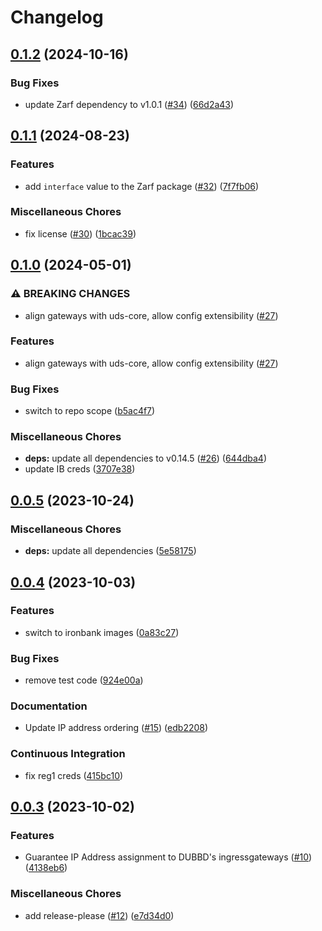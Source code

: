 # Changelog

## [0.1.2](https://github.com/defenseunicorns/uds-package-metallb/compare/v0.1.1...v0.1.2) (2024-10-16)


### Bug Fixes

* update Zarf dependency to v1.0.1 ([#34](https://github.com/defenseunicorns/uds-package-metallb/issues/34)) ([66d2a43](https://github.com/defenseunicorns/uds-package-metallb/commit/66d2a43637c6be6591a969c0a910a5b806bd93cd))

## [0.1.1](https://github.com/defenseunicorns/uds-capability-metallb/compare/v0.1.0...v0.1.1) (2024-08-23)


### Features

* add `interface` value to the Zarf package ([#32](https://github.com/defenseunicorns/uds-capability-metallb/issues/32)) ([7f7fb06](https://github.com/defenseunicorns/uds-capability-metallb/commit/7f7fb06b7513621d31ddd33de7839728c7068d8b))


### Miscellaneous Chores

* fix license ([#30](https://github.com/defenseunicorns/uds-capability-metallb/issues/30)) ([1bcac39](https://github.com/defenseunicorns/uds-capability-metallb/commit/1bcac398f285eef3e72eed1a3325830ac83ef2d3))

## [0.1.0](https://github.com/defenseunicorns/uds-capability-metallb/compare/v0.0.5...v0.1.0) (2024-05-01)


### ⚠ BREAKING CHANGES

* align gateways with uds-core, allow config extensibility ([#27](https://github.com/defenseunicorns/uds-capability-metallb/pull/27))

### Features

* align gateways with uds-core, allow config extensibility ([#27](https://github.com/defenseunicorns/uds-capability-metallb/pull/27))


### Bug Fixes

* switch to repo scope ([b5ac4f7](https://github.com/defenseunicorns/uds-capability-metallb/commit/b5ac4f7a67a8aa1ef485fbd592c9c42c6709958b))


### Miscellaneous Chores

* **deps:** update all dependencies to v0.14.5 ([#26](https://github.com/defenseunicorns/uds-capability-metallb/issues/26)) ([644dba4](https://github.com/defenseunicorns/uds-capability-metallb/commit/644dba4e2d772d9804415f4e499d9d9d0ca7a42a))
* update IB creds ([3707e38](https://github.com/defenseunicorns/uds-capability-metallb/commit/3707e38544db5afc7f879ce233c979f7bc9ae80d))

## [0.0.5](https://github.com/defenseunicorns/uds-capability-metallb/compare/v0.0.4...v0.0.5) (2023-10-24)


### Miscellaneous Chores

* **deps:** update all dependencies ([5e58175](https://github.com/defenseunicorns/uds-capability-metallb/commit/5e5817586c2f1195de6c8ca01326e37f3691defb))

## [0.0.4](https://github.com/defenseunicorns/uds-package-metallb/compare/v0.0.3...v0.0.4) (2023-10-03)


### Features

* switch to ironbank images ([0a83c27](https://github.com/defenseunicorns/uds-package-metallb/commit/0a83c277aefef7d2450d4d61cb55cd769db6887f))


### Bug Fixes

* remove test code ([924e00a](https://github.com/defenseunicorns/uds-package-metallb/commit/924e00aebf9d562df3d9ee3dcf5d1e57da813eae))


### Documentation

* Update IP address ordering ([#15](https://github.com/defenseunicorns/uds-package-metallb/issues/15)) ([edb2208](https://github.com/defenseunicorns/uds-package-metallb/commit/edb220864c6000dccd57249b7b63d9203048a6c2))


### Continuous Integration

* fix reg1 creds ([415bc10](https://github.com/defenseunicorns/uds-package-metallb/commit/415bc10ff5aaaf36180cbabd7bce4d627873cfcc))

## [0.0.3](https://github.com/defenseunicorns/uds-package-metallb/compare/v0.0.2...v0.0.3) (2023-10-02)


### Features

* Guarantee IP Address assignment to DUBBD's ingressgateways ([#10](https://github.com/defenseunicorns/uds-package-metallb/issues/10)) ([4138eb6](https://github.com/defenseunicorns/uds-package-metallb/commit/4138eb680c62d6c7d0c735672d7f1eec0fdb08c9))


### Miscellaneous Chores

* add release-please ([#12](https://github.com/defenseunicorns/uds-package-metallb/issues/12)) ([e7d34d0](https://github.com/defenseunicorns/uds-package-metallb/commit/e7d34d0a46d364e8f8eac07f6dec4fda4e282c65))

